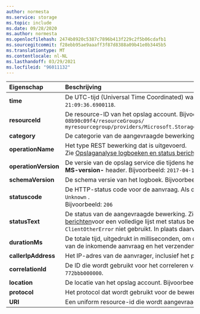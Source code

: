 ```yaml
---
author: normesta
ms.service: storage
ms.topic: include
ms.date: 09/28/2020
ms.author: normesta
ms.openlocfilehash: 2474b8920c5387c7896b413f229c2f5b06cdafb1
ms.sourcegitcommit: f28ebb95ae9aaaff3f87d8388a09b41e0b3445b5
ms.translationtype: MT
ms.contentlocale: nl-NL
ms.lasthandoff: 03/29/2021
ms.locfileid: "96011132"
---
```

| Eigenschap | Beschrijving |
|:--- |:---|
|**time** | De UTC-tijd (Universal Time Coordinated) wanneer de aanvraag is ontvangen door de opslag. Bijvoorbeeld: `2018/11/08 21:09:36.6900118`.|
|**resourceId** | De resource-ID van het opslag account. Bijvoorbeeld: `/subscriptions/208841be-a4v3-4234-9450-08b90c09f4/resourceGroups/`<br>`myresourcegroup/providers/Microsoft.Storage/storageAccounts/mystorageaccount/storageAccounts/blobServices/default`|
|**category** | De categorie van de aangevraagde bewerking. Bijvoorbeeld: `StorageRead` , `StorageWrite` of `StorageDelete` .|
|**operationName** | Het type REST bewerking dat is uitgevoerd. <br> Zie [Opslaganalyse logboeken en status berichten](/rest/api/storageservices/storage-analytics-logged-operations-and-status-messages)voor een volledige lijst met bewerkingen. |
|**operationVersion** | De versie van de opslag service die tijdens het maken van de aanvraag is opgegeven. Dit is gelijk aan de waarde van de **x-MS-version-** header. Bijvoorbeeld: `2017-04-17`.|
|**schemaVersion** | De schema versie van het logboek. Bijvoorbeeld: `1.0`.|
|**statuscode** | De HTTP-status code voor de aanvraag. Als de aanvraag wordt onderbroken, kan deze waarde worden ingesteld op `Unknown` . <br> Bijvoorbeeld: `206` |
|**statusText** | De status van de aangevraagde bewerking.  Zie [Opslaganalyse het onderwerp geregistreerde bewerkingen en status berichten](/rest/api/storageservices/storage-analytics-logged-operations-and-status-messages)voor een volledige lijst met status berichten. In versie 2017-04-17 en hoger wordt het status bericht `ClientOtherError` niet gebruikt. In plaats daarvan bevat dit veld een fout code. Bijvoorbeeld: `SASSuccess`  |
|**durationMs** | De totale tijd, uitgedrukt in milliseconden, om de aangevraagde bewerking uit te voeren. Dit omvat de tijd voor het lezen van de inkomende aanvraag en het verzenden van het antwoord naar de aanvrager. Bijvoorbeeld: `12`.|
|**callerIpAddress** | Het IP-adres van de aanvrager, inclusief het poort nummer. Bijvoorbeeld: `192.100.0.102:4362`. |
|**correlationId** | De ID die wordt gebruikt voor het correleren van Logboeken tussen resources. Bijvoorbeeld: `b99ba45e-a01e-0042-4ea6-772bbb000000`. |
|**location** | De locatie van het opslag account. Bijvoorbeeld: `North Europe`. |
|**protocol**|Het protocol dat wordt gebruikt voor de bewerking. Bijvoorbeeld:, `HTTP` , `HTTPS` `SMB` of `NFS`|
| **URI** | Een uniform resource-id die wordt aangevraagd. |